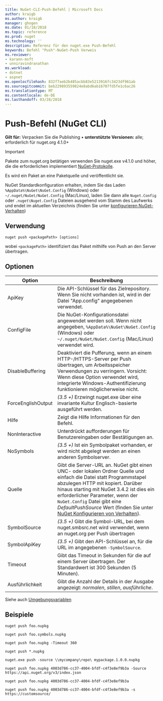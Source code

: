 ```yaml
---
title: NuGet-CLI-Push-Befehl | Microsoft Docs
author: kraigb
ms.author: kraigb
manager: ghogen
ms.date: 01/18/2018
ms.topic: reference
ms.prod: nuget
ms.technology: ''
description: Referenz für den nuget.exe Push-Befehl
keywords: Befehl "Push"-NuGet-Push Verweis
ms.reviewer:
- karann-msft
- unniravindranathan
ms.workload:
- dotnet
- aspnet
ms.openlocfilehash: 832f7aeb2b485acbb83e5213916fc3423df961ab
ms.sourcegitcommit: beb229893559824e8abd6ab16707fd5fe1c6ac26
ms.translationtype: MT
ms.contentlocale: de-DE
ms.lasthandoff: 03/28/2018
---
```

# <a name="push-command-nuget-cli"></a>Push-Befehl (NuGet CLI)

**Gilt für:** Verpacken Sie die Publishing &bullet; **unterstützte Versionen:** alle; erforderlich für nuget.org 4.1.0+

> [!Important]
> Pakete zum nuget.org betätigen verwenden Sie nuget.exe v4.1.0 und höher, die die erforderlichen implementiert [NuGet-Protokolle](../api/nuget-protocols.md).

Es wird ein Paket an eine Paketquelle und veröffentlicht sie.

NuGet Standardkonfiguration erhalten, indem Sie das Laden `%AppData%\NuGet\NuGet.Config` (Windows) oder `~/.nuget/NuGet/NuGet.Config` (Mac/Linux), laden Sie dann alle `Nuget.Config` oder `.nuget\Nuget.Config` Dateien ausgehend vom Stamm des Laufwerks und endet im aktuellen Verzeichnis (finden Sie unter [konfigurieren NuGet-Verhalten](../consume-packages/configuring-nuget-behavior.md))

## <a name="usage"></a>Verwendung

```cli
nuget push <packagePath> [options]
```

wobei `<packagePath>` identifiziert das Paket mithilfe von Push an den Server übertragen.

## <a name="options"></a>Optionen

| Option | Beschreibung |
| --- | --- |
| ApiKey | Die API-Schlüssel für das Zielrepository. Wenn Sie nicht vorhanden ist, wird in der Datei "App.config" angegebenen verwendet. |
| ConfigFile | Die NuGet-Konfigurationsdatei angewendet werden soll. Wenn nicht angegeben, `%AppData%\NuGet\NuGet.Config` (Windows) oder `~/.nuget/NuGet/NuGet.Config` (Mac/Linux) verwendet wird.|
| DisableBuffering | Deaktiviert die Pufferung, wenn an einem HTTP-/HTTPS-Server per Push übertragen, um Arbeitsspeicher Verwendungen zu verringern. Vorsicht: Wenn diese Option verwendet wird, integrierte Windows-Authentifizierung funktionieren möglicherweise nicht. |
| ForceEnglishOutput | *(3.5 +)*  Erzwingt nuget.exe über eine invariante Kultur Englisch-basierte ausgeführt werden. |
| Hilfe | Zeigt die Hilfe Informationen für den Befehl. |
| NonInteractive | Unterdrückt aufforderungen für Benutzereingaben oder Bestätigungen an. |
| NoSymbols | *(3.5 +)*  Ist ein Symbolpaket vorhanden, er wird nicht abgelegt werden an einen anderen Symbolserver. |
| Quelle | Gibt die Server-URL an. NuGet gibt einen UNC- oder lokalen Ordner Quelle und einfach die Datei statt Programmstapel abzulegen HTTP mit kopiert.  Darüber hinaus starting mit NuGet 3.4.2 ist dies ein erforderlicher Parameter, wenn der `NuGet.Config` Datei gibt eine *DefaultPushSource* Wert (finden Sie unter [NuGet Konfigurieren von Verhalten](../consume-packages/configuring-nuget-behavior.md)). |
| SymbolSource | *(3.5 +)*  Gibt die Symbol-URL, bei dem nuget.smbsrc.net wird verwendet, wenn an nuget.org per Push übertragen |
| SymbolApiKey | *(3.5 +)*  Gibt den API-Schlüssel an, für die URL im angegebenen `-SymbolSource`. |
| Timeout | Gibt das Timeout in Sekunden für die auf einem Server übertragen. Der Standardwert ist 300 Sekunden (5 Minuten). |
| Ausführlichkeit | Gibt die Anzahl der Details in der Ausgabe angezeigt: *normalen*, *stillen*, *ausführliche*. |

Siehe auch [Umgebungsvariablen](cli-ref-environment-variables.md)

## <a name="examples"></a>Beispiele

```cli
nuget push foo.nupkg

nuget push foo.symbols.nupkg

nuget push foo.nupkg -Timeout 360

nuget push *.nupkg

nuget.exe push -source \\mycompany\repo\ mypackage.1.0.0.nupkg

nuget push foo.nupkg 4003d786-cc37-4004-bfdf-c4f3e8ef9b3a -Source https://api.nuget.org/v3/index.json

nuget push foo.nupkg 4003d786-cc37-4004-bfdf-c4f3e8ef9b3a

nuget push foo.nupkg 4003d786-cc37-4004-bfdf-c4f3e8ef9b3a -s https://customsource/
```
